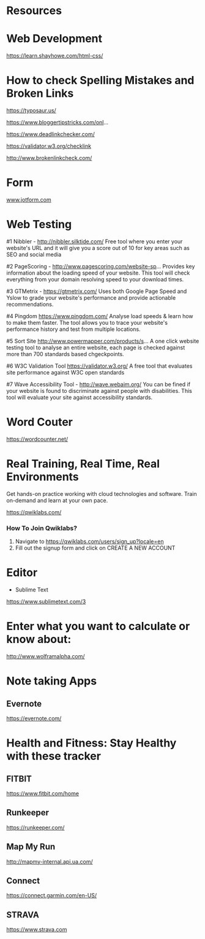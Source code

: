 # Resources

# Web Development

https://learn.shayhowe.com/html-css/

# How to check Spelling Mistakes and Broken Links


https://typosaur.us/

https://www.bloggertipstricks.com/onl...

https://www.deadlinkchecker.com/


https://validator.w3.org/checklink

http://www.brokenlinkcheck.com/


# Form

www.jotform.com

# Web Testing
#1 Nibbler - http://nibbler.silktide.com/
Free tool where you enter your website's URL and it will give you a score out of 10 for key areas such as SEO and social media

#2 PageScoring - http://www.pagescoring.com/website-sp...
Provides key information about the loading speed of your website. This tool will check everything from your domain resolving speed to your download times. 
 
#3 GTMetrix - https://gtmetrix.com/
Uses both Google Page Speed and Yslow to grade your website's performance and provide actionable recommendations. 

#4 Pingdom https://www.pingdom.com/
Analyse load speeds & learn how to make them faster. The tool allows you to trace your website's performance history and test from multiple locations. 

#5 Sort Site http://www.powermapper.com/products/s...
A one click website testing tool to analyse an entire website, each page is checked against more than 700 standards based chgeckpoints. 

#6 W3C Validation Tool https://validator.w3.org/
A free tool that evaluates site performance against W3C open standards

#7 Wave Accessibility Tool - http://wave.webaim.org/
You can be fined if your website is found to discriminate against people with disabilities. This tool will evaluate your site against accessibility standards. 


# Word Couter 

https://wordcounter.net/

# Real Training, Real Time, Real Environments
Get hands-on practice working with cloud technologies and software. Train on-demand and learn at your own pace.

https://qwiklabs.com/

### How To Join Qwiklabs?

1. Navigate to https://qwiklabs.com/users/sign_up?locale=en
2. Fill out the signup form and click on CREATE A NEW ACCOUNT





# Editor
- Sublime Text

https://www.sublimetext.com/3

# Enter what you want to calculate or know about:

  http://www.wolframalpha.com/

# Note taking Apps

## Evernote

https://evernote.com/

# Health and Fitness: Stay Healthy with these tracker

## FITBIT

https://www.fitbit.com/home

## Runkeeper

https://runkeeper.com/

## Map My Run

http://mapmy-internal.api.ua.com/

## Connect

https://connect.garmin.com/en-US/

## STRAVA

https://www.strava.com
